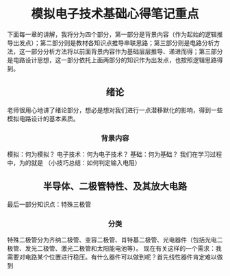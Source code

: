 # <center>模拟电子技术基础心得笔记重点</center>

下面每一章的讲解，我将分为四个部分，第一部分是背景内容（作为起始的逻辑推导出发点）；第二部分则是教材各知识点推导串联思路；第三部分则是电路分析方法，这一部分分析方法将以前面背景内容作为基础层层推导、递进而得；第三部分是电路设计思想，这一部分依托上面两部分的知识作为出发点，也按照逻辑思路得到。

## <center>绪论</center>

老师很用心地讲了绪论部分，想必是想对我们进行一点潜移默化的影响，得到一些模拟电路设计的基本素质。

### <center>背景内容</center>

模拟：何为模拟？
电子技术：何为电子技术？
基础：何为基础？
我们在学习过程中，为的就是
（小技巧总结：如何判定输入电阻）

## <center>半导体、二极管特性、及其放大电路</center>

最后一部分知识点：特殊三极管

### <center>分类</center>

特殊二极管分为齐纳二极管、变容二极管、肖特基二极管、光电器件（包括光电二极管、发光二极管、激光二极管和太阳能电池等）。
现在有关这样的一个需求：我需要对电路某个位置进行稳压。有什么器件可以做到呢？首先线性器件肯定难以做到